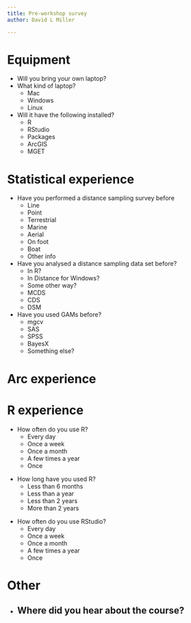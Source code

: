 ```yaml
---
title: Pre-workshop survey
author: David L Miller

---
```



# Equipment

* Will you bring your own laptop?
* What kind of laptop?
  * Mac
  * Windows
  * Linux
* Will it have the following installed?
  * R
  * RStudio
  * Packages
  * ArcGIS
  * MGET

# Statistical experience

* Have you performed a distance sampling survey before
  - Line
  - Point
  - Terrestrial
  - Marine
  - Aerial
  - On foot
  - Boat
  - Other info
* Have you analysed a distance sampling data set before?
  * In R?
  * In Distance for Windows?
  * Some other way?
  - MCDS
  - CDS
  - DSM
* Have you used GAMs before?
  - mgcv
  - SAS
  - SPSS
  - BayesX
  - Something else?



# Arc experience


# R experience

* How often do you use R?
  * Every day
  * Once a week
  * Once a month
  * A few times a year
  * Once
- How long have you used R?
  * Less than 6 months
  * Less than a year
  * Less than 2 years
  * More than 2 years
* How often do you use RStudio?
  * Every day
  * Once a week
  * Once a month
  * A few times a year
  * Once

# Other

- Where did you hear about the course?
  - 





